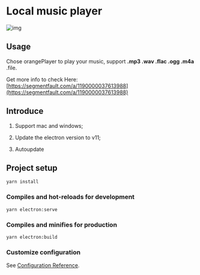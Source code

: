 # Local music player

![img](show.gif)

## Usage

Chose orangePlayer to play your music, support **.mp3 .wav .flac .ogg .m4a** .file.

Get more info to check Here: [https://segmentfault.com/a/1190000037613988](https://segmentfault.com/a/1190000037613988)

## Introduce

1. Support mac and windows;

2. Update the electron version to v11;

3. Autoupdate

## Project setup

```
yarn install
```

### Compiles and hot-reloads for development

```
yarn electron:serve
```

### Compiles and minifies for production

```
yarn electron:build
```

### Customize configuration

See [Configuration Reference](https://cli.vuejs.org/config/).
